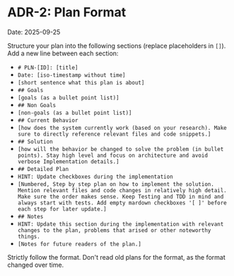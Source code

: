 # ADR-2: Plan Format

Date: 2025-09-25

Structure your plan into the following sections (replace placeholders in `[]`). Add a new line between each section:

- `# PLN-[ID]: [title]`
- `Date: [iso-timestamp without time]`
- `[short sentence what this plan is about]`
- `## Goals`
- `[goals (as a bullet point list)]`
- `## Non Goals`
- `[non-goals (as a bullet point list)]`
- `## Current Behavior`
- `[how does the system currently work (based on your research). Make sure to directly reference relevant files and code snippets.]`
- `## Solution`
- `[how will the behavior be changed to solve the problem (in bullet points). Stay high level and focus on architecture and avoid verbose Implementation details.]`
- `## Detailed Plan`
- `HINT: Update checkboxes during the implementation`
- `[Numbered, Step by step plan on how to implement the solution. Mention relevant files and code changes in relatively high detail. Make sure the order makes sense. Keep Testing and TDD in mind and always start with tests. Add empty mardown checkboxes '[ ]' before each step for later update.]`
- `## Notes`
- `HINT: Update this section during the implementation with relevant changes to the plan, problems that arised or other noteworthy things.`
- `[Notes for future readers of the plan.]`

Strictly follow the format. Don't read old plans for the format, as the format changed over time.

